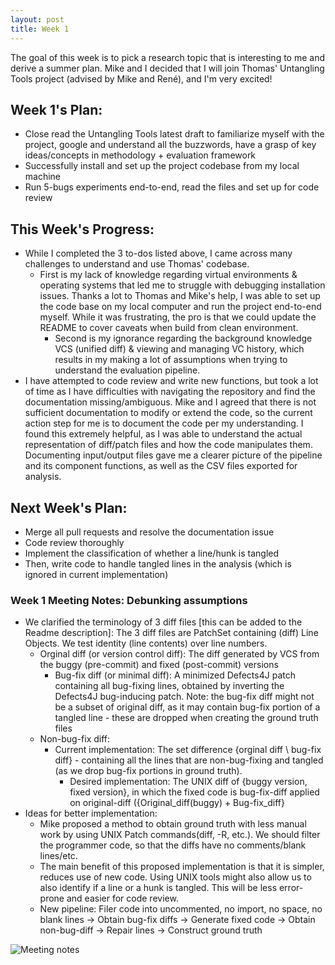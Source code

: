 ```yaml
---
layout: post
title: Week 1
---
```


The goal of this week is to pick a research topic that is interesting to me and derive a summer plan. Mike and I decided that I will join Thomas' Untangling Tools project (advised by Mike and René), and I'm very excited!

## Week 1's Plan:
- Close read the Untangling Tools latest draft to familiarize myself with the project, google and understand all the buzzwords, have a grasp of key ideas/concepts in methodology + evaluation framework
- Successfully install and set up the project codebase from my local machine
- Run 5-bugs experiments end-to-end, read the files and set up for code review

## This Week's Progress:
- While I completed the 3 to-dos listed above, I came across many challenges to understand and use Thomas' codebase. 
  - First is my lack of knowledge regarding virtual environments & operating systems that led me to struggle with debugging installation issues. Thanks a lot to Thomas and Mike's help, I was able to set up the code base on my local computer and run the project end-to-end myself. While it was frustrating, the pro is that we could update the README to cover caveats when build from clean environment.
	- Second is my ignorance regarding the background knowledge VCS (unified diff) & viewing and managing VC history, which results in my making a lot of assumptions when trying to understand the evaluation pipeline. 
- I have attempted to code review and write new functions, but took a lot of time as I have difficulties with navigating the repository and find the documentation missing/ambiguous. Mike and I agreed that there is not sufficient documentation to modify or extend the code, so the current action step for me is to document the code per my understanding. I found this extremely helpful, as I was able to understand the actual representation of diff/patch files  and how the code manipulates them. Documenting input/output files gave me a clearer picture of the pipeline and its component functions, as well as the CSV files exported for analysis.

## Next Week's Plan:
- Merge all pull requests and resolve the documentation issue
- Code review thoroughly
- Implement the classification of whether a line/hunk is tangled
- Then, write code to handle tangled lines in the analysis (which is ignored in current implementation)


### Week 1 Meeting Notes: Debunking assumptions
- We clarified the terminology of 3 diff files [this can be added to the Readme description]: The 3 diff files are PatchSet containing (diff) Line Objects. We test identity (line contents) over line numbers.
  - Orginal diff (or version control diff): The diff generated by VCS from the buggy (pre-commit) and fixed (post-commit) versions
	- Bug-fix diff (or minimal diff): A minimized Defects4J patch containing all bug-fixing lines, obtained by inverting the Defects4J bug-inducing patch. Note: the bug-fix diff might not be a subset of original diff, as it may contain bug-fix portion of a tangled line - these are dropped when creating the ground truth files
  - Non-bug-fix diff: 
	  - Current implementation: The set difference {orginal diff \ bug-fix diff} - containing all the lines that are non-bug-fixing and tangled (as we drop bug-fix portions in ground truth).
		- Desired implementation: The UNIX diff of {buggy version, fixed version}, in which the fixed code is bug-fix-diff applied on original-diff ({Original_diff(buggy) + Bug-fix_diff}
- Ideas for better implementation:
  - Mike proposed a method to obtain ground truth with less manual work by using UNIX Patch commands(diff, -R, etc.). We should filter the programmer code, so that the diffs have no comments/blank lines/etc.
  - The main benefit of this proposed implementation is that it is simpler, reduces use of new code. Using UNIX tools might also allow us to  also identify if a line or a hunk is tangled. This will be less error-prone and easier for code review.
  - New pipeline: Filer code into uncommented, no import, no space, no blank lines -> Obtain bug-fix diffs -> Generate fixed code -> Obtain non-bug-diff -> Repair lines -> Construct ground truth 

<img src="https://github.com/thanhdang2712/thanhdang2712.github.io/blob/master/images/IMG_7752.heic"
     alt="Meeting notes"
     style="float: left; margin-right: 10px;" />
